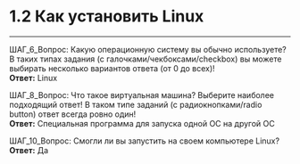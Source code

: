 # 1.2 Как установить Linux
---
ШАГ_6_Вопрос: Какую операционную систему вы обычно используете? В таких типах задания (с галочками/чекбоксами/checkbox) вы можете выбирать несколько вариантов ответа (от 0 до всех)!  
**Ответ:** Linux

ШАГ_8_Вопрос: Что такое виртуальная машина? Выберите наиболее подходящий ответ! В таком типе заданий (с радиокнопками/radio button) ответ всегда ровно один!  
**Ответ:** Специальная программа для запуска одной ОС на другой ОС

ШАГ_10_Вопрос: Смогли ли вы запустить на своем компьютере Linux?  
**Ответ:** Да